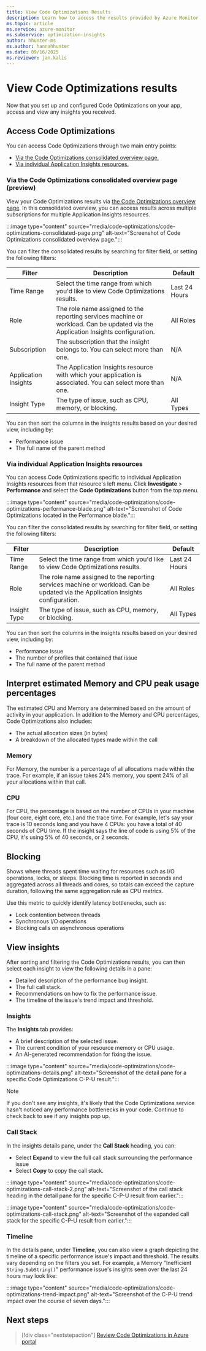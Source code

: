 ```yaml
---
title: View Code Optimizations Results
description: Learn how to access the results provided by Azure Monitor's Code Optimizations feature.
ms.topic: article
ms.service: azure-monitor
ms.subservice: optimization-insights
author: hhunter-ms
ms.author: hannahhunter
ms.date: 09/16/2025
ms.reviewer: jan.kalis
---
```


# View Code Optimizations results

Now that you set up and configured Code Optimizations on your app, access and view any insights you received. 

## Access Code Optimizations

You can access Code Optimizations through two main entry points:

* [Via the Code Optimizations consolidated overview page.](#via-the-code-optimizations-consolidated-overview-page-preview)
* [Via individual Application Insights resources.](#via-individual-application-insights-resources)

### Via the Code Optimizations consolidated overview page (preview)

View your Code Optimizations results via [the Code Optimizations overview page](https://aka.ms/codeoptimizations). In this consolidated overview, you can access results across multiple subscriptions for multiple Application Insights resources. 

:::image type="content" source="media/code-optimizations/code-optimizations-consolidated-page.png" alt-text="Screenshot of Code Optimizations consolidated overview page.":::

You can filter the consolidated results by searching for filter field, or setting the following filters:

| Filter               | Description                                                                                                                      | Default       |
|----------------------|----------------------------------------------------------------------------------------------------------------------------------|---------------|
| Time Range           | Select the time range from which you'd like to view Code Optimizations results.                                                  | Last 24 Hours |
| Role                 | The role name assigned to the reporting services machine or workload. Can be updated via the Application Insights configuration. | All Roles     |
| Subscription         | The subscription that the insight belongs to. You can select more than one.                                                      | N/A           |
| Application Insights | The Application Insights resource with which your application is associated. You can select more than one.                       | N/A           |
| Insight Type         | The type of issue, such as CPU, memory, or blocking.                                                                             | All Types     |

You can then sort the columns in the insights results based on your desired view, including by:

* Performance issue
* The full name of the parent method

### Via individual Application Insights resources

You can access Code Optimizations specific to individual Application Insights resources from that resource's left menu. Click **Investigate** > **Performance** and select the **Code Optimizations** button from the top menu.

:::image type="content" source="media/code-optimizations/code-optimizations-performance-blade.png" alt-text="Screenshot of Code Optimizations located in the Performance blade.":::

You can filter the consolidated results by searching for filter field, or setting the following filters:

| Filter       | Description                                                                                                                      | Default       |
|--------------|----------------------------------------------------------------------------------------------------------------------------------|---------------|
| Time Range   | Select the time range from which you'd like to view Code Optimizations results.                                                  | Last 24 Hours |
| Role         | The role name assigned to the reporting services machine or workload. Can be updated via the Application Insights configuration. | All Roles     |
| Insight Type | The type of issue, such as CPU, memory, or blocking.                                                                             | All Types     |

You can then sort the columns in the insights results based on your desired view, including by:

* Performance issue
* The number of profiles that contained that issue
* The full name of the parent method

## Interpret estimated Memory and CPU peak usage percentages

The estimated CPU and Memory are determined based on the amount of activity in your application. In addition to the Memory and CPU percentages, Code Optimizations also includes:

* The actual allocation sizes (in bytes)
* A breakdown of the allocated types made within the call

### Memory

For Memory, the number is a percentage of all allocations made within the trace. For example, if an issue takes 24% memory, you spent 24% of all your allocations within that call.

### CPU

For CPU, the percentage is based on the number of CPUs in your machine (four core, eight core, etc.) and the trace time. For example, let's say your trace is 10 seconds long and you have 4 CPUs: you have a total of 40 seconds of CPU time. If the insight says the line of code is using 5% of the CPU, it's using 5% of 40 seconds, or 2 seconds.

## Blocking

Shows where threads spent time waiting for resources such as I/O operations, locks, or sleeps. Blocking time is reported in seconds and aggregated across all threads and cores, so totals can exceed the capture duration, following the same aggregation rule as CPU metrics. 

Use this metric to quickly identify latency bottlenecks, such as:
- Lock contention between threads
- Synchronous I/O operations
- Blocking calls on asynchronous operations

## View insights

After sorting and filtering the Code Optimizations results, you can then select each insight to view the following details in a pane:

* Detailed description of the performance bug insight.
* The full call stack.
* Recommendations on how to fix the performance issue.
* The timeline of the issue's trend impact and threshold.

### Insights

The **Insights** tab provides:

* A brief description of the selected issue. 
* The current condition of your resource memory or CPU usage. 
* An AI-generated recommendation for fixing the issue. 

:::image type="content" source="media/code-optimizations/code-optimizations-details.png" alt-text="Screenshot of the detail pane for a specific Code Optimizations C-P-U result.":::

> [!NOTE]
> If you don't see any insights, it's likely that the Code Optimizations service hasn't noticed any performance bottlenecks in your code. Continue to check back to see if any insights pop up. 

### Call Stack

In the insights details pane, under the **Call Stack** heading, you can:

* Select **Expand** to view the full call stack surrounding the performance issue
* Select **Copy** to copy the call stack.

:::image type="content" source="media/code-optimizations/code-optimizations-call-stack-2.png" alt-text="Screenshot of the call stack heading in the detail pane for the specific C-P-U result from earlier.":::

:::image type="content" source="media/code-optimizations/code-optimizations-call-stack.png" alt-text="Screenshot of the expanded call stack for the specific C-P-U result from earlier.":::

### Timeline

In the details pane, under **Timeline**, you can also view a graph depicting the timeline of a specific performance issue's impact and threshold. The results vary depending on the filters you set. For example, a Memory "Inefficient `String.SubString()`" performance issue's insights seen over the last 24 hours may look like:

:::image type="content" source="media/code-optimizations/code-optimizations-trend-impact.png" alt-text="Screenshot of the C-P-U trend impact over the course of seven days.":::

## Next steps

> [!div class="nextstepaction"]
> [Review Code Optimizations in Azure portal](https://aka.ms/codeoptimizations)
